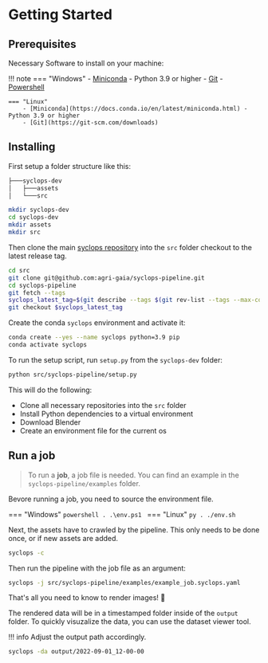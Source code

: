 # Getting Started

## Prerequisites

Necessary Software to install on your machine:

!!! note
    === "Windows"
        - [Miniconda](https://docs.conda.io/en/latest/miniconda.html) - Python 3.9 or higher
        - [Git](https://git-scm.com/downloads)
        - [Powershell](https://docs.microsoft.com/de-de/powershell/scripting/install/installing-powershell?view=powershell-7.2)

    === "Linux"
        - [Miniconda](https://docs.conda.io/en/latest/miniconda.html) - Python 3.9 or higher
        - [Git](https://git-scm.com/downloads)



## Installing

First setup a folder structure like this:

```bash
├───syclops-dev
│   ├───assets
│   └───src
```

```bash
mkdir syclops-dev
cd syclops-dev
mkdir assets
mkdir src
```

Then clone the main [syclops repository](https://github.com/agri-gaia/syclops-pipeline) into the `src` folder checkout to the latest release tag.

```bash
cd src
git clone git@github.com:agri-gaia/syclops-pipeline.git
cd syclops-pipeline
git fetch --tags
syclops_latest_tag=$(git describe --tags $(git rev-list --tags --max-count=1))
git checkout $syclops_latest_tag
```

Create the conda `syclops` environment and activate it:

```bash
conda create --yes --name syclops python=3.9 pip
conda activate syclops
```

To run the setup script, run `setup.py` from the `syclops-dev` folder:

```bash
python src/syclops-pipeline/setup.py
```

This will do the following:

- Clone all necessary repositories into the `src` folder
- Install Python dependencies to a virtual environment
- Download Blender
- Create an environment file for the current os

## Run a job

> To run a **job**, a job file is needed. You can find an example in the `syclops-pipeline/examples` folder.

Bevore running a job, you need to source the environment file.

=== "Windows"
    ```powershell
    . .\env.ps1
    ```
=== "Linux"
    ```py
    . ./env.sh
    ```

Next, the assets have to crawled by the pipeline. This only needs to be done once, or if new assets are added.
```bash
syclops -c
```
Then run the pipeline with the job file as an argument:

```bash
syclops -j src/syclops-pipeline/examples/example_job.syclops.yaml
```

That's all you need to know to render images! 🎉

The rendered data will be in a timestamped folder inside of the `output` folder.
To quickly visuzalize the data, you can use the dataset viewer tool.

!!! info
    Adjust the output path accordingly.

```bash
syclops -da output/2022-09-01_12-00-00
```